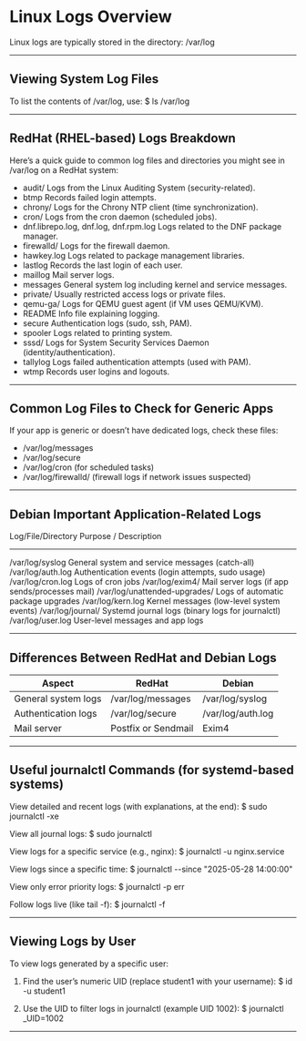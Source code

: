 Linux Logs Overview
===================

Linux logs are typically stored in the directory:
/var/log

---

Viewing System Log Files
------------------------

To list the contents of /var/log, use:
$ ls /var/log

---

RedHat (RHEL-based) Logs Breakdown
----------------------------------

Here’s a quick guide to common log files and directories you might see in /var/log on a RedHat system:

- audit/           Logs from the Linux Auditing System (security-related).
- btmp             Records failed login attempts.
- chrony/          Logs for the Chrony NTP client (time synchronization).
- cron/            Logs from the cron daemon (scheduled jobs).
- dnf.librepo.log, dnf.log, dnf.rpm.log  Logs related to the DNF package manager.
- firewalld/       Logs for the firewall daemon.
- hawkey.log       Logs related to package management libraries.
- lastlog          Records the last login of each user.
- maillog          Mail server logs.
- messages         General system log including kernel and service messages.
- private/         Usually restricted access logs or private files.
- qemu-ga/         Logs for QEMU guest agent (if VM uses QEMU/KVM).
- README           Info file explaining logging.
- secure           Authentication logs (sudo, ssh, PAM).
- spooler          Logs related to printing system.
- sssd/            Logs for System Security Services Daemon (identity/authentication).
- tallylog         Logs failed authentication attempts (used with PAM).
- wtmp             Records user logins and logouts.

---

Common Log Files to Check for Generic Apps
-----------------------------------------

If your app is generic or doesn’t have dedicated logs, check these files:

- /var/log/messages
- /var/log/secure
- /var/log/cron           (for scheduled tasks)
- /var/log/firewalld/     (firewall logs if network issues suspected)

---

Debian Important Application-Related Logs
-----------------------------------------

Log/File/Directory               Purpose / Description
----------------------------    -----------------------------------------------
/var/log/syslog                 General system and service messages (catch-all)
/var/log/auth.log               Authentication events (login attempts, sudo usage)
/var/log/cron.log               Logs of cron jobs
/var/log/exim4/                 Mail server logs (if app sends/processes mail)
/var/log/unattended-upgrades/   Logs of automatic package upgrades
/var/log/kern.log               Kernel messages (low-level system events)
/var/log/journal/               Systemd journal logs (binary logs for journalctl)
/var/log/user.log               User-level messages and app logs

---

Differences Between RedHat and Debian Logs
------------------------------------------

Aspect               | RedHat                      | Debian
-------------------- | ---------------------------|-----------------------
General system logs   | /var/log/messages           | /var/log/syslog
Authentication logs   | /var/log/secure             | /var/log/auth.log
Mail server           | Postfix or Sendmail         | Exim4

---

Useful journalctl Commands (for systemd-based systems)
------------------------------------------------------

View detailed and recent logs (with explanations, at the end):
$ sudo journalctl -xe

View all journal logs:
$ sudo journalctl

View logs for a specific service (e.g., nginx):
$ journalctl -u nginx.service

View logs since a specific time:
$ journalctl --since "2025-05-28 14:00:00"

View only error priority logs:
$ journalctl -p err

Follow logs live (like tail -f):
$ journalctl -f

---

Viewing Logs by User
-------------------

To view logs generated by a specific user:

1. Find the user’s numeric UID (replace student1 with your username):
   $ id -u student1

2. Use the UID to filter logs in journalctl (example UID 1002):
   $ journalctl _UID=1002

---

